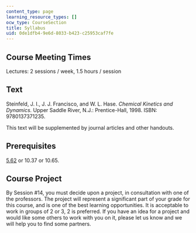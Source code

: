 ```yaml
---
content_type: page
learning_resource_types: []
ocw_type: CourseSection
title: Syllabus
uid: 0de1dfb4-9e6d-8033-b423-c25953caf7fe
---
```


Course Meeting Times
--------------------

Lectures: 2 sessions / week, 1.5 hours / session

Text
----

Steinfeld, J. I., J. J. Francisco, and W. L. Hase. _Chemical Kinetics and Dynamics._ Upper Saddle River, N.J.: Prentice-Hall, 1998. ISBN: 9780137371235.

This text will be supplemented by journal articles and other handouts.

Prerequisites
-------------

[5.62](/courses/5-62-physical-chemistry-ii-spring-2008) or 10.37 or 10.65.

Course Project
--------------

By Session #14, you must decide upon a project, in consultation with one of the professors. The project will represent a significant part of your grade for this course, and is one of the best learning opportunities. It is acceptable to work in groups of 2 or 3, 2 is preferred. If you have an idea for a project and would like some others to work with you on it, please let us know and we will help you to find some partners.